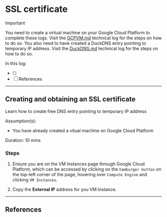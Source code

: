 # SSL certificate

> [!IMPORTANT]
> You need to create a virtual machine on your Google Cloud Platform to complete these logs. Visit the [GCPVM.md](/GCPVM.md) technical log for the steps on how to do so.
> You also need to have created a DuckDNS entry pointing to temporary IP address. Visit the [DuckDNS.md](/DuckDNS.md) technical log for the steps on how to do so.

In this log:

- [ ] 
- [ ] References

---

## Creating and obtaining an SSL certificate

Learn how to create free DNS entry pointing to temporary IP address

Assumption(s):
- You have already created a vitual machine on Google Cloud Platform

Duration: 10 mins

### Steps

1. Ensure you are on the VM Instances page through Google Cloud Platform, which can be accessed by clicking on the ```hamburger button``` on the top-left corner of the page, hovering over ```Compute Engine``` and clicking ```VM Instances```.

2. Copy the **External IP** address for you VM Instance.

---

## References

